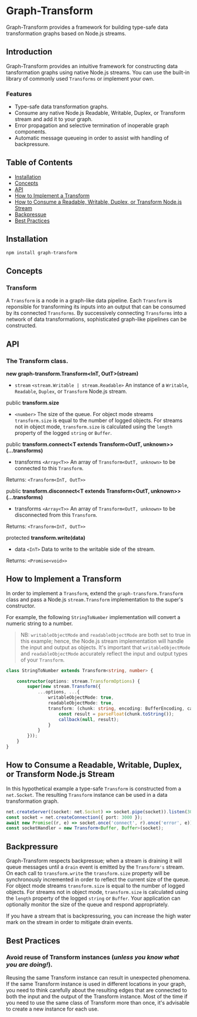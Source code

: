 # Graph-Transform

Graph-Transform provides a framework for building type-safe data transformation graphs based on Node.js streams.

## Introduction

Graph-Transform provides an intuitive framework for constructing data tansformation graphs using native Node.js streams.  You can use the built-in library of commonly used `Transforms` or implement your own.

### Features

- Type-safe data transformation graphs.
- Consume any native Node.js Readable, Writable, Duplex, or Transform stream and add it to your graph.
- Error propagation and selective termination of inoperable graph components.
- Automatic message queueing in order to assist with handling of backpressure.

## Table of Contents

- [Installation](#installation)
- [Concepts](#concepts)
- [API](#api)
- [How to Implement a Transform](#how-to-implement-a-transform)
- [How to Consume a Readable, Writable, Duplex, or Transform Node.js Stream](#how-to-consume-a-readable-writable-duplex-or-transform-nodejs-stream)
- [Backpressue](#backpressure)
- [Best Practices](#best-practices)

## Installation

```bash
npm install graph-transform
```

## Concepts

### Transform

A `Transform` is a node in a graph-like data pipeline. Each `Transform` is reponsible for transforming its inputs into an output that can be consumed by its connected `Transforms`.  By successively connecting `Transforms` into a network of data transformations, sophisticated graph-like pipelines can be constructed.

## API

### The Transform class.

**new graph-transform.Transform\<InT, OutT\>(stream)**
- `stream` `<stream.Writable | stream.Readable>` An instance of a `Writable`, `Readable`, `Duplex`, or `Transform` Node.js stream.

public **transform.size**
- `<number>`
The size of the queue.  For object mode streams `transform.size` is equal to the number of logged objects.  For streams not in object mode, `transform.size` is calculated using the `length` property of the logged `string` or `Buffer`.

public **transform.connect\<T extends Transform\<OutT, unknown\>\>(...transforms)**
- transforms `<Array<T>>` An array of `Transform<OutT, unknown>` to be connected to this `Transform`.

Returns: `<Transform<InT, OutT>>`

public **transform.disconnect\<T extends Transform\<OutT, unknown\>\>(...transforms)**
- transforms `<Array<T>>` An array of `Transform<OutT, unknown>` to be disconnected from this `Transform`.

Returns: `<Transform<InT, OutT>>`

protected **transform.write(data)**
- data `<InT>` Data to write to the writable side of the stream.

Returns: `<Promise<void>>`

## How to Implement a Transform

In order to implement a `Transform`, extend the `graph-transform.Transform` class and pass a Node.js `stream.Transform` implementation to the super's constructor.  

For example, the following `StringToNumber` implementation will convert a numeric string to a number.  

> NB: `writableObjectMode` and `readableObjectMode` are both set to true in this example; hence, the Node.js stream implementation will handle the input and output as objects.  It's important that `writableObjectMode` and `readableObjectMode` accurately reflect the input and output types of your `Transform`.

```ts
class StringToNumber extends Transform<string, number> {

    constructor(options: stream.TransformOptions) {
        super(new stream.Transform({
            ...options, ...{
                writableObjectMode: true,
                readableObjectMode: true,
                transform: (chunk: string, encoding: BufferEncoding, callback: stream.TransformCallback) => {
                    const result = parseFloat(chunk.toString());
                    callback(null, result);
                }
            }
        }));
    }
}
```

## How to Consume a Readable, Writable, Duplex, or Transform Node.js Stream

In this hypothetical example a type-safe `Transform` is constructed from a `net.Socket`.  The resulting `Transform` instance can be used in a data transformation graph.

```ts
net.createServer((socket: net.Socket) => socket.pipe(socket)).listen(3000);
const socket = net.createConnection({ port: 3000 });
await new Promise((r, e) => socket.once('connect', r).once('error', e));
const socketHandler = new Transform<Buffer, Buffer>(socket);
```

## Backpressure
Graph-Transform respects backpressue; when a stream is draining it will queue messages until a `drain` event is emitted by the `Transform's` stream.  On each call to `transform.write` the `transform.size` property will be synchronously incremented in order to reflect the current size of the queue.  For object mode streams `transform.size` is equal to the number of logged objects.  For streams not in object mode, `transform.size` is calculated using the `length` property of the logged `string` or `Buffer`.  Your application can optionally monitor the size of the queue and respond appropriately.

If you have a stream that is backpressuring, you can increase the high water mark on the stream in order to mitigate drain events.

## Best Practices

### Avoid reuse of Transform instances (*unless you know what you are doing!*).
Reusing the same Transform instance can result in unexpected phenomena.  If the same Transform instance is used in different locations in your graph, you need to think carefully about the resulting edges that are connected to both the input and the output of the Transform instance.  Most of the time if you need to use the same class of Transform more than once, it's advisable to create a new instance for each use.
